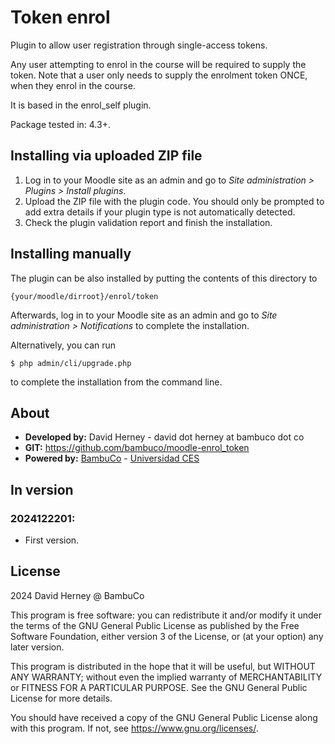 # Token enrol #

Plugin to allow user registration through single-access tokens.

Any user attempting to enrol in the course will be required to supply the token.
Note that a user only needs to supply the enrolment token ONCE, when they enrol in the course.

It is based in the enrol_self plugin.

Package tested in: 4.3+.

## Installing via uploaded ZIP file ##

1. Log in to your Moodle site as an admin and go to _Site administration >
   Plugins > Install plugins_.
2. Upload the ZIP file with the plugin code. You should only be prompted to add
   extra details if your plugin type is not automatically detected.
3. Check the plugin validation report and finish the installation.

## Installing manually ##

The plugin can be also installed by putting the contents of this directory to

    {your/moodle/dirroot}/enrol/token

Afterwards, log in to your Moodle site as an admin and go to _Site administration >
Notifications_ to complete the installation.

Alternatively, you can run

    $ php admin/cli/upgrade.php

to complete the installation from the command line.

## About
* **Developed by:** David Herney - david dot herney at bambuco dot co
* **GIT:** https://github.com/bambuco/moodle-enrol_token
* **Powered by:** [BambuCo](https://bambuco.co/) - [Universidad CES](https://www.ces.edu.co/)

## In version
### 2024122201:
* First version.

## License ##

2024 David Herney @ BambuCo

This program is free software: you can redistribute it and/or modify it under
the terms of the GNU General Public License as published by the Free Software
Foundation, either version 3 of the License, or (at your option) any later
version.

This program is distributed in the hope that it will be useful, but WITHOUT ANY
WARRANTY; without even the implied warranty of MERCHANTABILITY or FITNESS FOR A
PARTICULAR PURPOSE.  See the GNU General Public License for more details.

You should have received a copy of the GNU General Public License along with
this program.  If not, see <https://www.gnu.org/licenses/>.

